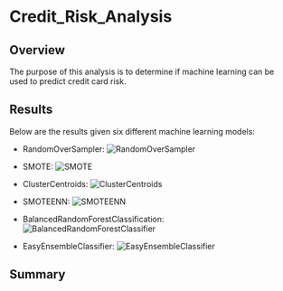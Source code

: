 # Credit_Risk_Analysis

## Overview
The purpose of this analysis is to determine if machine learning can be used to predict credit card risk.

## Results
Below are the results given six different machine learning models:

- RandomOverSampler:
![RandomOverSampler](https://user-images.githubusercontent.com/90434010/150690107-8cab9b59-851a-4bc5-a43d-c89ed90d240e.PNG)

- SMOTE:
![SMOTE](https://user-images.githubusercontent.com/90434010/150690125-fb740242-b491-42d6-96aa-c31b5208815d.PNG)

- ClusterCentroids:
![ClusterCentroids](https://user-images.githubusercontent.com/90434010/150690171-bfb5906b-1912-4793-be4f-8f812bb9328c.PNG)

- SMOTEENN:
![SMOTEENN](https://user-images.githubusercontent.com/90434010/150690174-11d7b89b-ddb2-4746-93cb-5d3613d3c0cd.PNG)

- BalancedRandomForestClassification:
![BalancedRandomForestClassifier](https://user-images.githubusercontent.com/90434010/150690179-08afb3d6-0921-48f6-a83c-d953d3e301d8.PNG)

- EasyEnsembleClassifier:
![EasyEnsembleClassifier](https://user-images.githubusercontent.com/90434010/150690183-3285b403-198b-4b9c-8ce7-40323674c28e.PNG)

## Summary
